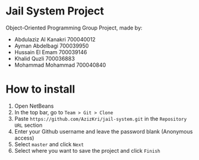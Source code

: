 # Jail System Project
Object-Oriented Programming Group Project, made by:


- Abdulaziz Al Kanakri    700040012
- Ayman Abdelbagi         700039950
- Hussain El Emam         700039146
- Khalid Quzli            700036883
- Mohammad Mohammad       700040840

# How to install

1. Open NetBeans
2. In the top bar, go to `Team > Git > Clone`
3. Paste `https://github.com/AzizKri/jail-system.git` in the `Repository URL` section
4. Enter your Github username and leave the password blank (Anonymous access)
5. Select `master` and click `Next`
6. Select where you want to save the project and click `Finish`
